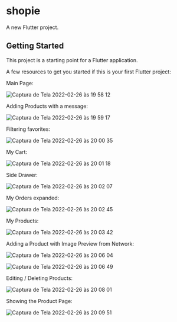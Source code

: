 # shopie

A new Flutter project.

## Getting Started

This project is a starting point for a Flutter application.

A few resources to get you started if this is your first Flutter project:

Main Page:

![Captura de Tela 2022-02-26 às 19 58 12](https://user-images.githubusercontent.com/17622567/155861647-f90a24f6-e01a-4614-9b03-904923b1940f.png)

Adding Products with a message:

![Captura de Tela 2022-02-26 às 19 59 17](https://user-images.githubusercontent.com/17622567/155861675-d03b3f4d-47e7-4eb9-90cd-c9fe44fb8f7d.png)

Filtering favorites:

![Captura de Tela 2022-02-26 às 20 00 35](https://user-images.githubusercontent.com/17622567/155861687-02dcc5ba-3e3d-48ee-af25-daaa301bca0f.png)

My Cart:

![Captura de Tela 2022-02-26 às 20 01 18](https://user-images.githubusercontent.com/17622567/155861705-9f7fa38c-a412-4a7c-9eb2-e8c0ded289b0.png)

Side Drawer:

![Captura de Tela 2022-02-26 às 20 02 07](https://user-images.githubusercontent.com/17622567/155861714-d24d67ed-ec23-4474-aa5f-906537d3fc12.png)

My Orders expanded:

![Captura de Tela 2022-02-26 às 20 02 45](https://user-images.githubusercontent.com/17622567/155861736-fd022c54-2a6b-4e98-b8e0-894b25865dfe.png)

My Products:

![Captura de Tela 2022-02-26 às 20 03 42](https://user-images.githubusercontent.com/17622567/155861759-aad7940c-5dbc-4f5a-a1e3-69f4a534ed1b.png)

Adding a Product with Image Preview from Network:

![Captura de Tela 2022-02-26 às 20 06 04](https://user-images.githubusercontent.com/17622567/155861798-193ea4a0-fff5-44a6-8ad2-ed79a234479c.png)

![Captura de Tela 2022-02-26 às 20 06 49](https://user-images.githubusercontent.com/17622567/155861810-1ed01ecb-5a58-4b6e-9ac7-30f845e6d306.png)

Editing / Deleting Products:

![Captura de Tela 2022-02-26 às 20 08 01](https://user-images.githubusercontent.com/17622567/155861831-456028cc-3535-4920-afff-f00a234f0c8f.png)

Showing the Product Page:

![Captura de Tela 2022-02-26 às 20 09 51](https://user-images.githubusercontent.com/17622567/155861864-ef60b463-f7ff-4db6-b9a2-53cc42bb3214.png)
